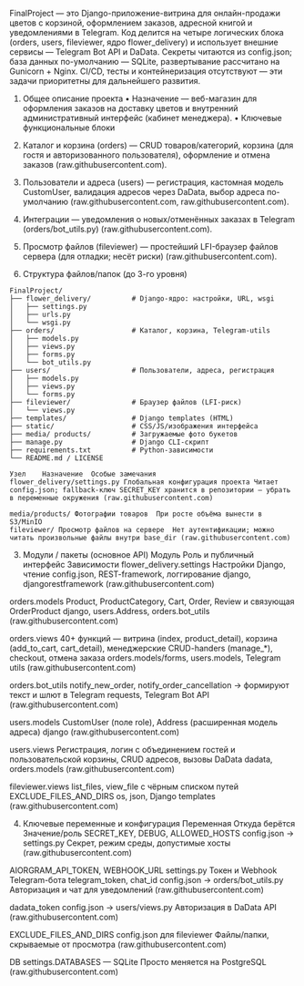 FinalProject — это Django-приложение-витрина для онлайн-продажи цветов с корзиной, оформлением заказов, адресной книгой и уведомлениями в Telegram.
Код делится на четыре логических блока (orders, users, fileviewer, ядро flower_delivery) и использует внешние сервисы — Telegram Bot API и DaData.
Секреты читаются из config.json; база данных по-умолчанию — SQLite, развертывание рассчитано на Gunicorn + Nginx.
CI/CD, тесты и контейнеризация отсутствуют — эти задачи приоритетны для дальнейшего развития.

1. Общее описание проекта
•	Назначение — веб-магазин для оформления заказов на доставку цветов и внутренний административный интерфейс (кабинет менеджера).
•	Ключевые функциональные блоки
1.	Каталог и корзина (orders) — CRUD товаров/категорий, корзина (для гостя и авторизованного пользователя), оформление и отмена заказов (raw.githubusercontent.com).
2.	Пользователи и адреса (users) — регистрация, кастомная модель CustomUser, валидация адресов через DaData, выбор адреса по-умолчанию (raw.githubusercontent.com, raw.githubusercontent.com).
3.	Интеграции — уведомления о новых/отменённых заказах в Telegram (orders/bot_utils.py) (raw.githubusercontent.com).
4.	Просмотр файлов (fileviewer) — простейший LFI-браузер файлов сервера (для отладки; несёт риски) (raw.githubusercontent.com).

2. Структура файлов/папок (до 3-го уровня)
```   
FinalProject/
├── flower_delivery/          # Django-ядро: настройки, URL, wsgi
│   ├── settings.py
│   ├── urls.py
│   └── wsgi.py
├── orders/                   # Каталог, корзина, Telegram-utils
│   ├── models.py
│   ├── views.py
│   ├── forms.py
│   └── bot_utils.py
├── users/                    # Пользователи, адреса, регистрация
│   ├── models.py
│   ├── views.py
│   └── forms.py
├── fileviewer/               # Браузер файлов (LFI-риск)
│   └── views.py
├── templates/                # Django templates (HTML)
├── static/                   # CSS/JS/изображения интерфейса
├── media/ products/          # Загружаемые фото букетов
├── manage.py                 # Django CLI-скрипт
├── requirements.txt          # Python-зависимости
└── README.md / LICENSE
```

```
Узел	Назначение	Особые замечания
flower_delivery/settings.py	Глобальная конфигурация проекта	Читает config.json; fallback-ключ SECRET_KEY хранится в репозитории — убрать в переменные окружения (raw.githubusercontent.com)

media/products/	Фотографии товаров	При росте объёма вынести в S3/MinIO
fileviewer/	Просмотр файлов на сервере	Нет аутентификации; можно читать произвольные файлы внутри base_dir (raw.githubusercontent.com)

```
3. Модули / пакеты (основное API)
Модуль	Роль и публичный интерфейс	Зависимости
flower_delivery.settings	Настройки Django, чтение config.json, REST-framework, логгирование	django, djangorestframework (raw.githubusercontent.com)

orders.models	Product, ProductCategory, Cart, Order, Review и связующая OrderProduct	django, users.Address, orders.bot_utils (raw.githubusercontent.com)

orders.views	40+ функций — витрина (index, product_detail), корзина (add_to_cart, cart_detail), менеджерские CRUD-handers (manage_*), checkout, отмена заказа	orders.models/forms, users.models, Telegram utils (raw.githubusercontent.com)

orders.bot_utils	notify_new_order, notify_order_cancellation → формируют текст и шлют в Telegram	requests, Telegram Bot API (raw.githubusercontent.com)

users.models	CustomUser (поле role), Address (расширенная модель адреса)	django (raw.githubusercontent.com)

users.views	Регистрация, логин с объединением гостей и пользовательской корзины, CRUD адресов, вызовы DaData	dadata, orders.models (raw.githubusercontent.com)

fileviewer.views	list_files, view_file с чёрным списком путей EXCLUDE_FILES_AND_DIRS	os, json, Django templates (raw.githubusercontent.com)

4. Ключевые переменные и конфигурация
Переменная	Откуда берётся	Значение/роль
SECRET_KEY, DEBUG, ALLOWED_HOSTS	config.json → settings.py	Секрет, режим среды, допустимые хосты (raw.githubusercontent.com)

AIORGRAM_API_TOKEN, WEBHOOK_URL	settings.py	Токен и Webhook Telegram-бота
telegram_token, chat_id	config.json → orders/bot_utils.py	Авторизация и чат для уведомлений (raw.githubusercontent.com)

dadata_token	config.json → users/views.py	Авторизация в DaData API (raw.githubusercontent.com)

EXCLUDE_FILES_AND_DIRS	config.json для fileviewer	Файлы/папки, скрываемые от просмотра (raw.githubusercontent.com)

DB	settings.DATABASES — SQLite	Просто меняется на PostgreSQL (raw.githubusercontent.com)


